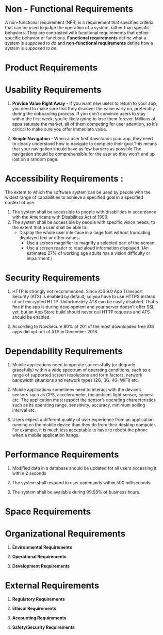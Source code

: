 Non - Functional Requirements
===========
A non-functional requirement (NFR) is a requirement that specifies criteria that can be used to judge the operation of a system, rather than specific behaviors. 
They are contrasted with functional requirements that define specific behavior or functions. **Functional requirements** define what a system is *supposed to do* and **non-functional requirements** define how a system is *supposed to be*.


 # Product Requirements
 
 
 # Usability Requirements

1. **Provide Value Right Away** - If you want new users to return to your app, you need to make sure that they discover the value early on, preferably during the onboarding process. If you don’t convince users to stay within the first week, you’re likely going to lose them forever. Millions of apps saturate the market, all of them competing for user attention, so it’s critical to make sure you offer immediate value. 
   
1. **Simple Navigation** - When a user first downloads your app, they need to clearly understand how to navigate to complete their goal.This means that your navigation should have as few barriers as possible.The navigation should be comprehensible for the user so they won’t end up lost on a random page.
    

		
#  Accessibility Requirements : 

The extent to which the software system can be used by people with the widest range of capabilities to achieve a specified goal in a specified context of use.
	
1. The system shall be accessible to people with disabilities in accordance with the Americans with Disabilities Act of 1990.
1. The system shall be accessible by people with specific vision needs, to the extent that a user shall be able to:
	- Display the whole user interface in a large font without truncating displayed text or other values.
        - Use a screen magnifier to magnify a selected part of the screen.
        - Use a screen reader to read aloud information displayed.
        (An estimated 27% of working age adults has a vision difficulty or impairment.)

# Security Requirements

1. HTTP is strongly not recommended. Since iOS 9.0 App Transport Security (ATS) is enabled by default, so you have to use HTTPS instead of not encrypted HTTP. Unfortunately ATS can be easily disabled. That's fine if the app is during development and your server doesn't offer SSL yet, but an App Store build should never call HTTP requests and ATS should be enabled.
    
1. According to NowSecure 80% of 201 of the most downloaded free iOS apps did opt out of ATS in December 2016.

# Dependability Requirements
 
1. Mobile applications need to operate successfully (or degrade gracefully) within a wide spectrum of operating conditions, such as a range of supported screen resolutions and form factors, network bandwidth situations and network types (2G, 3G, 4G, WiFi) etc.
    
1. Mobile applications sometimes need to interact with the device’s sensors such as GPS, accelerometer, the ambient light sensor, camera etc. The application must respect the sensor’s operating characteristics such as its operating range, sensitivity, accuracy, minimum polling interval etc.
    
1. Users expect a different quality of user experience from an application running on the mobile device than they do from their desktop computer. For example, it is much less acceptable to have to reboot the phone when a mobile application hangs.
  
# Performance Requirements

1. Modified data in a database should be updated for all users accessing it within 2 seconds
    
1. The system shall respond to user commands within 500 milliseconds. 
    
1. The system shall be available during 99.98% of business hours.


# Space Requirements



# Organizational Requirements
1. **Environmental Requirements**

1. **Operational Requirements**

1. **Development Requirements**



# External Requirements
1. **Regulatory Requirements**

1. **Ethical Requirements**

1. **Accounting Requirements**

1. **Safety/Security Requirements**
